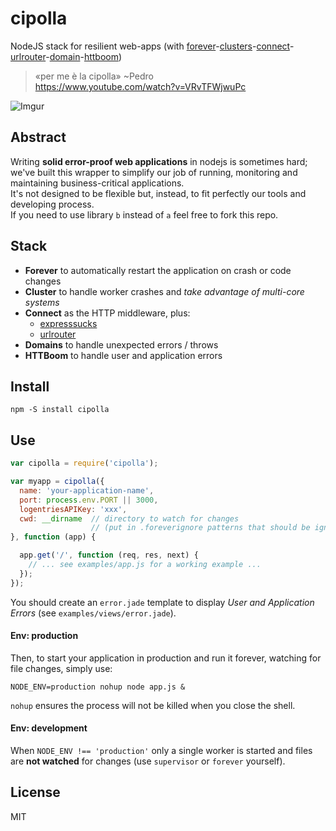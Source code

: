 cipolla
=======

NodeJS stack for resilient web-apps (with [forever](https://github.com/nodejitsu/forever)-[clusters](http://nodejs.org/api/cluster.html)-[connect](http://www.senchalabs.org/connect/)-[urlrouter](https://github.com/fengmk2/urlrouter)-[domain](http://nodejs.org/api/domain.html)-[httboom](https://github.com/plasticpanda/httboom))

> «per me è la cipolla» ~Pedro  
> https://www.youtube.com/watch?v=VRvTFWjwuPc

![Imgur](http://i.imgur.com/oeMGr0o.jpg)


## Abstract

Writing **solid error-proof web applications** in nodejs is sometimes hard; we've built this wrapper to simplify our job of running, monitoring and maintaining business-critical applications.  
It's not designed to be flexible but, instead, to fit perfectly our tools and developing process.  
If you need to use library ```b``` instead of ```a``` feel free to fork this repo.


## Stack

* **Forever** to automatically restart the application on crash or code changes
* **Cluster** to handle worker crashes and *take advantage of multi-core systems*
* **Connect** as the HTTP middleware, plus:
    *  [expresssucks](https://gist.github.com/lusentis/7216186)
    *  [urlrouter](https://github.com/fengmk2/urlrouter)
* **Domains** to handle unexpected errors / throws
* **HTTBoom** to handle user and application errors


## Install

    npm -S install cipolla


## Use

```javascript
var cipolla = require('cipolla');

var myapp = cipolla({
  name: 'your-application-name',
  port: process.env.PORT || 3000,
  logentriesAPIKey: 'xxx',
  cwd: __dirname  // directory to watch for changes
                  // (put in .foreverignore patterns that should be ignored)
}, function (app) {

  app.get('/', function (req, res, next) { 
    // ... see examples/app.js for a working example ...
  });
});
```

You should create an ```error.jade``` template to display *User and Application Errors* (see ```examples/views/error.jade```).


#### Env: production

Then, to start your application in production and run it forever, watching for file changes, simply use:
```
NODE_ENV=production nohup node app.js &
```

```nohup``` ensures the process will not be killed when you close the shell.


#### Env: development

When ```NODE_ENV !== 'production'``` only a single worker is started and files are **not watched** for changes (use ```supervisor``` or ```forever``` yourself).


## License

MIT
